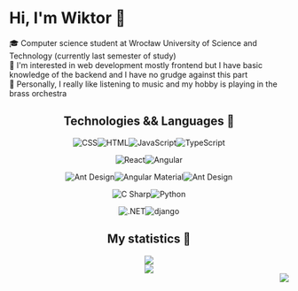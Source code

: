 # Hi, I'm Wiktor 👋

:mortar_board: Computer science student at Wrocław University of Science and Technology (currently last semester of study)<br>
:telescope: I'm interested in web development mostly frontend but I have basic knowledge of the backend and I have no grudge against this part<br>
:trumpet: Personally, I really like listening to music and my hobby is playing in the brass orchestra 



<div align="center">

## Technologies && Languages :rocket:

<img src="https://img.shields.io/badge/-CSS-1572B6?logo=css3&logoColor=white&style=for-the-badge" alt="CSS"/><img src="https://img.shields.io/badge/-HTML-E34F26?logo=html5&logoColor=white&style=for-the-badge" alt="HTML"/><img src="https://img.shields.io/badge/-JavaScript-F7DF1E?logo=javascript&logoColor=black&style=for-the-badge" alt="JavaScript"/><img src="https://img.shields.io/badge/-TypeScript-007ACC?logo=TypeScript&logoColor=white&style=for-the-badge" alt="TypeScript"/>

<img src="https://img.shields.io/badge/-React-61DAFB?logo=react&logoColor=black&style=for-the-badge" alt="React"/><img src="https://img.shields.io/badge/-Angular-DD0031?logo=angular&logoColor=white&style=for-the-badge" alt="Angular"/>

<img src="https://img.shields.io/badge/-Ant Design-0170FE?&logo=ant design&logoColor=white&style=for-the-badge" alt="Ant Design"/><img src="https://img.shields.io/badge/-Material-3f51b5?&logo=angular&logoColor=white&style=for-the-badge" alt="Angular Material"/><img src="https://img.shields.io/badge/-Bootstrap-7952B3?&logo=bootstrap&logoColor=white&style=for-the-badge" alt="Ant Design"/>

<img src="https://img.shields.io/badge/-C Sharp-239120?logo=csharp&logoColor=white&style=for-the-badge" alt="C Sharp"/><img src="https://img.shields.io/badge/-Python-3776AB?logo=python&logoColor=white&style=for-the-badge" alt="Python"/>

<img src="https://img.shields.io/badge/-.NET-512BD4?&logoColor=white&style=for-the-badge" alt=".NET"/><img src="https://img.shields.io/badge/-django-092E20?&logoColor=white&style=for-the-badge" alt="django"/>


## My statistics :dart:

<div align="center">
         <img  src="https://github-readme-streak-stats.herokuapp.com/?user=wiktord2000&theme=blux&count_private=true">
</div>

<div align="center">
         <img  src="https://github-readme-stats-wiktord2000.vercel.app/api/top-langs/?username=wiktord2000&langs_count=8&layout=compact&count_private=true">
</div>

</div>

<img align="right" src="https://gpvc.arturio.dev/wiktord2000">


<!--
**wiktord2000/wiktord2000** is a ✨ _special_ ✨ repository because its `README.md` (this file) appears on your GitHub profile.

Here are some ideas to get you started:

- 🔭 I’m currently working on ...
- 🌱 I’m currently learning ...
- 👯 I’m looking to collaborate on ...
- 🤔 I’m looking for help with ...
- 💬 Ask me about ...
- 📫 How to reach me: ...
- 😄 Pronouns: ...
- ⚡ Fun fact: ...
-->
